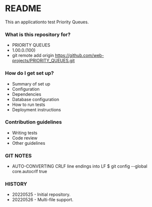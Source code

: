 # README #

This an applicationto test Priority Queues.

### What is this repository for? ###

* PRIORITY QUEUES
* 1.00.0.(100)
* git remote add origin https://github.com/web-projects/PRIORITY_QUEUES.git

### How do I get set up? ###

* Summary of set up
* Configuration
* Dependencies
* Database configuration
* How to run tests
* Deployment instructions

### Contribution guidelines ###

* Writing tests
* Code review
* Other guidelines

### GIT NOTES ###

*  AUTO-CONVERTING CRLF line endings into LF
   $ git config --global core.autocrlf true
   
### HISTORY ###

* 20220525 - Initial repository.
* 20220526 - Multi-file support.
